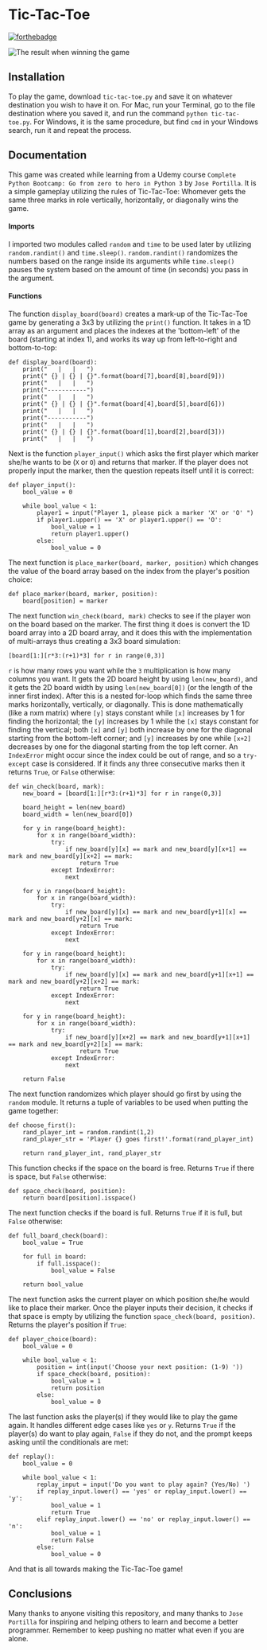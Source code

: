 # Tic-Tac-Toe
[![forthebadge](https://forthebadge.com/images/badges/made-with-python.svg)](https://forthebadge.com)

![The result when winning the game](winner.png)

## Installation

To play the game, download `tic-tac-toe.py` and save it on whatever destination you wish to have it on. For Mac, run your Terminal, go to the file destination where you saved it, and run the command `python tic-tac-toe.py`. For Windows, it is the same procedure, but find `cmd` in your Windows search, run it and repeat the process.

## Documentation

This game was created while learning from a Udemy course `Complete Python Bootcamp: Go from zero to hero in Python 3` by `Jose Portilla`. It is a simple gameplay utilizing the rules of Tic-Tac-Toe: Whomever gets the same three marks in role vertically, horizontally, or diagonally wins the game.

#### Imports

I imported two modules called `random` and `time` to be used later by utilizing `random.randint()` and `time.sleep()`. `random.randint()` randomizes the numbers based on the range inside its arguments while `time.sleep()` pauses the system based on the amount of time (in seconds) you pass in the argument.

#### Functions

The function `display_board(board)` creates a mark-up of the Tic-Tac-Toe game by generating a 3x3 by utilizing the `print()` function. It takes in a 1D array as an argument and places the indexes at the 'bottom-left' of the board (starting at index 1), and works its way up from left-to-right and bottom-to-top:

```
def display_board(board):
    print("   |   |   ")
    print(" {} | {} | {}".format(board[7],board[8],board[9]))
    print("   |   |   ")
    print("-----------")
    print("   |   |   ")
    print(" {} | {} | {}".format(board[4],board[5],board[6]))
    print("   |   |   ")
    print("-----------")
    print("   |   |   ")
    print(" {} | {} | {}".format(board[1],board[2],board[3]))
    print("   |   |   ")
```

Next is the function `player_input()` which asks the first player which marker she/he wants to be (`X` or `O`) and returns that marker. If the player does not properly input the marker, then the question repeats itself until it is correct:

```
def player_input():
    bool_value = 0

    while bool_value < 1:
        player1 = input("Player 1, please pick a marker 'X' or 'O' ")
        if player1.upper() == 'X' or player1.upper() == 'O':
            bool_value = 1
            return player1.upper()
        else:
            bool_value = 0
```

The next function is `place_marker(board, marker, position)` which changes the value of the board array based on the index from the player's position choice:

```
def place_marker(board, marker, position):
    board[position] = marker
```

The next function `win_check(board, mark)` checks to see if the player won on the board based on the marker. The first thing it does is convert the 1D board array into a 2D board array, and it does this with the implementation of multi-arrays thus creating a 3x3 board simulation:

```
[board[1:][r*3:(r+1)*3] for r in range(0,3)]
```

`r` is how many rows you want while the `3` multiplication is how many columns you want. It gets the 2D board height by using `len(new_board)`, and it gets the 2D board width by using `len(new_board[0])` (or the length of the inner first index). After this is a nested for-loop which finds the same three marks horizontally, vertically, or diagonally. This is done mathematically (like a nxm matrix) where `[y]` stays constant while `[x]` increases by 1 for finding the horizontal; the `[y]` increases by 1 while the `[x]` stays constant for finding the vertical; both `[x]` and `[y]` both increase by one for the diagonal starting from the bottom-left corner; and `[y]` increases by one while `[x+2]` decreases by one for the diagonal starting from the top left corner. An `IndexError` might occur since the index could be out of range, and so a `try-except` case is considered. If it finds any three consecutive marks then it returns `True`, or `False` otherwise:

```
def win_check(board, mark):
    new_board = [board[1:][r*3:(r+1)*3] for r in range(0,3)]

    board_height = len(new_board)
    board_width = len(new_board[0])

    for y in range(board_height):
        for x in range(board_width):
            try:
                if new_board[y][x] == mark and new_board[y][x+1] == mark and new_board[y][x+2] == mark:
                    return True
            except IndexError:
                next

    for y in range(board_height):
        for x in range(board_width):
            try:
                if new_board[y][x] == mark and new_board[y+1][x] == mark and new_board[y+2][x] == mark:
                    return True
            except IndexError:
                next

    for y in range(board_height):
        for x in range(board_width):
            try:
                if new_board[y][x] == mark and new_board[y+1][x+1] == mark and new_board[y+2][x+2] == mark:
                    return True
            except IndexError:
                next

    for y in range(board_height):
        for x in range(board_width):
            try:
                if new_board[y][x+2] == mark and new_board[y+1][x+1] == mark and new_board[y+2][x] == mark:
                    return True
            except IndexError:
                next

    return False
```

The next function randomizes which player should go first by using the `random` module. It returns a tuple of variables to be used when putting the game together:

```
def choose_first():
    rand_player_int = random.randint(1,2)
    rand_player_str = 'Player {} goes first!'.format(rand_player_int)

    return rand_player_int, rand_player_str
```

This function checks if the space on the board is free. Returns `True` if there is space, but `False` otherwise:

```
def space_check(board, position):
    return board[position].isspace()
```

The next function checks if the board is full. Returns `True` if it is full, but `False` otherwise:

```
def full_board_check(board):
    bool_value = True

    for full in board:
        if full.isspace():
            bool_value = False

    return bool_value
```

The next function asks the current player on which position she/he would like to place their marker. Once the player inputs their decision, it checks if that space is empty by utilizing the function `space_check(board, position)`. Returns the player's position if `True`:

```
def player_choice(board):
    bool_value = 0

    while bool_value < 1:
        position = int(input('Choose your next position: (1-9) '))
        if space_check(board, position):
            bool_value = 1
            return position
        else:
            bool_value = 0
```

The last function asks the player(s) if they would like to play the game again. It handles different edge cases like `yes` or `y`. Returns `True` if the player(s) do want to play again, `False` if they do not, and the prompt keeps asking until the conditionals are met:

```
def replay():
    bool_value = 0

    while bool_value < 1:
        replay_input = input('Do you want to play again? (Yes/No) ')
        if replay_input.lower() == 'yes' or replay_input.lower() == 'y':
            bool_value = 1
            return True
        elif replay_input.lower() == 'no' or replay_input.lower() == 'n':
            bool_value = 1
            return False
        else:
            bool_value = 0
```

And that is all towards making the Tic-Tac-Toe game!

## Conclusions

Many thanks to anyone visiting this repository, and many thanks to `Jose Portilla` for inspiring and helping others to learn and become a better programmer. Remember to keep pushing no matter what even if you are alone.